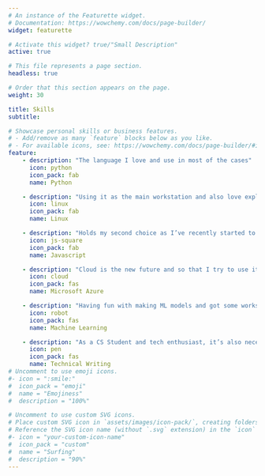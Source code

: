 ```yaml
---
# An instance of the Featurette widget.
# Documentation: https://wowchemy.com/docs/page-builder/
widget: featurette

# Activate this widget? true/"Small Description"
active: true

# This file represents a page section.
headless: true

# Order that this section appears on the page.
weight: 30

title: Skills
subtitle:

# Showcase personal skills or business features.
# - Add/remove as many `feature` blocks below as you like.
# - For available icons, see: https://wowchemy.com/docs/page-builder/#icons
feature:
    - description: "The language I love and use in most of the cases"
      icon: python
      icon_pack: fab
      name: Python

    - description: "Using it as the main workstation and also love explore more"
      icon: linux
      icon_pack: fab
      name: Linux

    - description: "Holds my second choice as I’ve recently started to explore more"
      icon: js-square
      icon_pack: fab
      name: Javascript

    - description: "Cloud is the new future and so that I try to use it for deploying my application whenever possible"
      icon: cloud
      icon_pack: fas
      name: Microsoft Azure

    - description: "Having fun with making ML models and got some works published as well"
      icon: robot
      icon_pack: fas
      name: Machine Learning

    - description: "As a CS Student and tech enthusiast, it’s also necessary to share knowledge besides gaining"
      icon: pen
      icon_pack: fas
      name: Technical Writing
# Uncomment to use emoji icons.
#- icon = ":smile:"
#  icon_pack = "emoji"
#  name = "Emojiness"
#  description = "100%"

# Uncomment to use custom SVG icons.
# Place custom SVG icon in `assets/images/icon-pack/`, creating folders if necessary.
# Reference the SVG icon name (without `.svg` extension) in the `icon` field.
#- icon = "your-custom-icon-name"
#  icon_pack = "custom"
#  name = "Surfing"
#  description = "90%"
---
```

